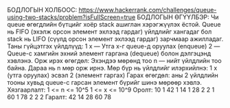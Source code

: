 БОДЛОГЫН ХОЛБООС: https://www.hackerrank.com/challenges/queue-using-two-stacks/problem?isFullScreen=true
БОДЛОГЫН ӨГҮҮЛБЭР: Чи queue өгөгдлийн бүтцийг хоёр stack ашиглан хэрэгжүүлэх ёстой. Queue нь FIFO (эхэлж орсон элемент эхлээд гардаг) үйлдлийг хангадаг бол stack нь LIFO (сүүлд орсон элемент эхлээд гардаг) зарчмаар ажилладаг.
Таны гүйцэтгэх үйлдлүүд:
1 x — Утга x-г queue-д оруулах (enqueue)
2 — Queue-с хамгийн эхний элемент гаргана (dequeue) болон дэлгэцэнд хэвлэнэ.
Орж ирэх өгөгдөл: Эхэндээ мөрөнд тоо n — нийт үйлдлийн тоо байна. Дараа нь n мөр орж ирнэ. Мөр бүр нь үйлдлийг илэрхийлнэ:
1 x (утга оруулах) эсвэл 2 (элемент гаргах)
Гарах өгөгдөл: аны 2 үйлдлийн тооны хувьд queue-с гарсан элемент бүрийг шинэ мөрөөр хэвлэ.
Хязгаарлалт:
1 <= n <= 10^5
1 <= x <= 10^9
Оролт:
10
1 42
1 14
1 28
2
2
1 60
1 78
2
2
2
Гаралт:
42
14
28
60
78
